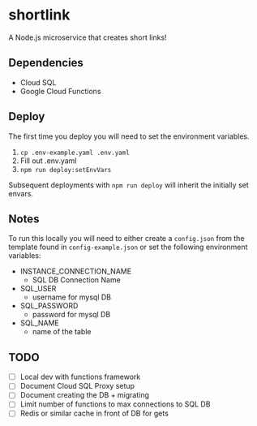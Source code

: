 # shortlink

A Node.js microservice that creates short links!

## Dependencies

- Cloud SQL
- Google Cloud Functions

## Deploy

The first time you deploy you will need to set the environment variables.

1. `cp .env-example.yaml .env.yaml`
1. Fill out .env.yaml
1. `npm run deploy:setEnvVars`

Subsequent deployments with `npm run deploy` will inherit the initially set envars.

## Notes

To run this locally you will need to either create a `config.json` from the template
found in `config-example.json` or set the following environment variables:

* INSTANCE\_CONNECTION_NAME
  - SQL DB Connection Name
* SQL\_USER
  - username for mysql DB
* SQL\_PASSWORD
  - password for mysql DB
* SQL\_NAME
  - name of the table

## TODO

- [ ] Local dev with functions framework
- [ ] Document Cloud SQL Proxy setup
- [ ] Document creating the DB + migrating
- [ ] Limit number of functions to max connections to SQL DB
- [ ] Redis or similar cache in front of DB for gets
